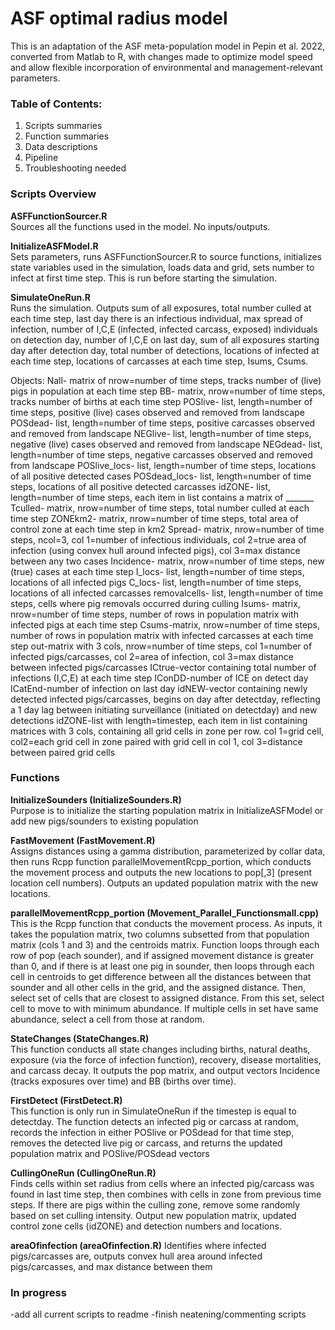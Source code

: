 # ASF optimal radius model 

This is an adaptation of the ASF meta-population model in Pepin et al. 2022, converted from Matlab to R, with changes made to optimize model speed and allow flexible incorporation of environmental and management-relevant parameters.

### Table of Contents:    
1. Scripts summaries
2. Function summaries
3. Data descriptions    
4. Pipeline 
5. Troubleshooting needed

### Scripts Overview

**ASFFunctionSourcer.R**    
Sources all the functions used in the model. No inputs/outputs. 

**InitializeASFModel.R**    
Sets parameters, runs ASFFunctionSourcer.R to source functions,  initializes state variables used in the simulation, loads data and grid, sets number to infect at first time step. This is run before starting the simulation.

**SimulateOneRun.R**    
Runs the simulation. Outputs sum of all exposures, total number culled at each time step, last day there is an infectious individual, max spread of infection, number of I,C,E (infected, infected carcass, exposed) individuals on detection day, number of I,C,E on last day, sum of all exposures starting day after detection day, total number of detections, locations of infected at each time step, locations of carcasses at each time step, Isums, Csums.

Objects: 
Nall- matrix of nrow=number of time steps, tracks number of (live) pigs in population at each time step
BB- matrix, nrow=number of time steps, tracks number of births at each time step
POSlive- list, length=number of time steps, positive (live) cases observed and removed from landscape
POSdead- list, length=number of time steps, positive carcasses observed and removed from landscape
NEGlive- list, length=number of time steps, negative (live) cases observed and removed from landscape
NEGdead- list, length=number of time steps, negative carcasses observed and removed from landscape
POSlive_locs- list, length=number of time steps, locations of all positive detected cases
POSdead_locs- list, length=number of time steps, locations of all positive detected carcasses
idZONE- list, length=number of time steps, each item in list contains a matrix of _______
Tculled- matrix, nrow=number of time steps, total number culled at each time step
ZONEkm2- matrix, nrow=number of time steps, total area of control zone at each time step in km2
Spread- matrix, nrow=number of time steps, ncol=3, col 1=number of infectious individuals, col 2=true area of infection (using convex hull around infected pigs), col 3=max distance between any two cases
Incidence- matrix, nrow=number of time steps, new (true) cases at each time step
I_locs- list, length=number of time steps, locations of all infected pigs
C_locs- list, length=number of time steps, locations of all infected carcasses
removalcells- list, length=number of time steps, cells where pig removals occurred during culling
Isums- matrix, nrow=number of time steps, number of rows in population matrix with infected pigs at each time step
Csums-matrix, nrow=number of time steps, number of rows in population matrix with infected carcasses at each time step
out-matrix with 3 cols, nrow=number of time steps, col 1=number of infected pigs/carcasses, col 2=area of infection, col 3=max distance between infected pigs/carcasses
ICtrue-vector containing total number of infections (I,C,E) at each time step
IConDD-number of ICE on detect day
ICatEnd-number of infection on last day
idNEW-vector containing newly detected infected pigs/carcasses, begins on day after detectday, reflecting a 1 day lag between initiating surveillance (initiated on detectday) and new detections 
idZONE-list with length=timestep, each item in list containing matrices with 3 cols, containing all grid cells in zone per row. col 1=grid cell, col2=each grid cell in zone paired with grid cell in col 1, col 3=distance between paired grid cells

### Functions    

**InitializeSounders (InitializeSounders.R)**     
Purpose is to initialize the starting population matrix in InitializeASFModel or add new pigs/sounders to existing population

**FastMovement (FastMovement.R)**        
Assigns distances using a gamma distribution, parameterized by collar data, then runs Rcpp function parallelMovementRcpp_portion, which conducts the movement process and outputs the new locations to pop[,3] (present location cell numbers). Outputs an updated population matrix with the new locations.

**parallelMovementRcpp_portion (Movement_Parallel_Functionsmall.cpp)**        
This is the Rcpp function that conducts the movement process. As inputs, it takes the population matrix, two columns subsetted from that population matrix (cols 1 and 3) and the centroids matrix. 
Function loops through each row of pop (each sounder), and if assigned movement distance is greater than 0, and if there is at least one pig in sounder, then loops through each cell in centroids to get difference between all the distances between that sounder and all other cells in the grid, and the assigned distance. Then, select set of cells that are closest to assigned distance. From this set, select cell to move to with minimum abundance. If multiple cells in set have same abundance, select a cell from those at random.

**StateChanges (StateChanges.R)**    
This function conducts all state changes including births, natural deaths, exposure (via the force of infection function), recovery, disease mortalities, and carcass decay. It outputs the pop matrix, and output vectors Incidence (tracks exposures over time) and BB (births over time). 

**FirstDetect (FirstDetect.R)**    
This function is only run in SimulateOneRun if the timestep is equal to detectday. The function detects an infected pig or carcass at random, records the infection in either POSlive or POSdead for that time step, removes the detected live pig or carcass, and returns the updated population matrix and POSlive/POSdead vectors

**CullingOneRun (CullingOneRun.R)**  
Finds cells within set radius from cells where an infected pig/carcass was found in last time step, then combines with cells in zone from previous time steps. If there are pigs within the culling zone, remove some randomly based on set culling intensity. Output new population matrix, updated control zone cells (idZONE) and detection numbers and locations.

**areaOfinfection (areaOfinfection.R)**
Identifies where infected pigs/carcasses are, outputs convex hull area around infected pigs/carcasses, and max distance between them

### In progress
-add all current scripts to readme
-finish neatening/commenting scripts


